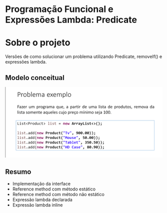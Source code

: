 # Programação Funcional e Expressões Lambda: Predicate

# Sobre o projeto
Versões de como solucionar um problema utilizando Predicate, removeIf() e expressões lambda. 

## Modelo conceitual
![Modelo Conceitual](https://github.com/victoremanuelfont/predicate-java/blob/main/assets/Captura%20de%20tela%202024-05-22%20152554.png)

## Resumo
- Implementação da interface
- Reference method com método estático
- Reference method com método não estático
- Expressão lambda declarada
- Expressão lambda inline
